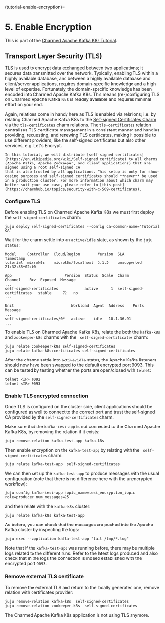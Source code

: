 (tutorial-enable-encryption)=
# 5. Enable Encryption

This is part of the [Charmed Apache Kafka K8s Tutorial](index.md).

## Transport Layer Security (TLS)

[TLS](https://en.wikipedia.org/wiki/Transport_Layer_Security) is used to encrypt data exchanged between two applications; it secures data transmitted over the network. Typically, enabling TLS within a highly available database, and between a highly available database and client/server applications, requires domain-specific knowledge and a high level of expertise. Fortunately, the domain-specific knowledge has been encoded into Charmed Apache Kafka K8s. This means (re-)configuring TLS on Charmed Apache Kafka K8s is readily available and requires minimal effort on your end.

Again, relations come in handy here as TLS is enabled via relations; i.e. by relating Charmed Apache Kafka K8s to the [Self-signed Certificates Charm](https://charmhub.io/self-signed-certificates) via the [`tls-certificates`](https://github.com/canonical/charm-relation-interfaces/blob/main/interfaces/tls_certificates/v1/README.md) charm relations. The `tls-certificates` relation centralises TLS certificate management in a consistent manner and handles providing, requesting, and renewing TLS certificates, making it possible to use different providers, like the self-signed certificates but also other services, e.g. Let's Encrypt.

```{note}
In this tutorial, we will distribute [self-signed certificates](https://en.wikipedia.org/wiki/Self-signed_certificate) to all charms (Apache Kafka, Apache ZooKeeper, and client applications) that are signed using a root self-signed CA
that is also trusted by all applications. This setup is only for show-casing purposes and self-signed certificates should **never** be used in a production cluster. For more information about which charm may better suit your use case, please refer to [this post](https://charmhub.io/topics/security-with-x-509-certificates).
```

### Configure TLS

Before enabling TLS on Charmed Apache Kafka K8s we must first deploy the `self-signed-certificates` charm:

```shell
juju deploy self-signed-certificates --config ca-common-name="Tutorial CA"
```

Wait for the charm settle into an `active/idle` state, as shown by the `juju status`:

```shell
Model     Controller  Cloud/Region        Version  SLA          Timestamp
tutorial  microk8s    microk8s/localhost  3.1.5    unsupported  21:32:35+02:00

App                        Version  Status  Scale  Charm                      Channel    Rev  Exposed  Message
...
self-signed-certificates            active      1  self-signed-certificates   stable     72   no       
...

Unit                          Workload  Agent  Address    Ports  Message
...
self-signed-certificates/0*   active    idle   10.1.36.91        
...
```

To enable TLS on Charmed Apache Kafka K8s, relate the both the `kafka-k8s` and `zookeeper-k8s` charms with the
` self-signed-certificates` charm:

```shell
juju relate zookeeper-k8s self-signed-certificates
juju relate kafka-k8s:certificates self-signed-certificates
```

After the charms settle into `active/idle` states, the Apache Kafka listeners should now have been swapped to the 
default encrypted port 9093. This can be tested by testing whether the ports are open/closed with `telnet`:

```shell
telnet <IP> 9092 
telnet <IP> 9093
```

### Enable TLS encrypted connection

Once TLS is configured on the cluster side, client applications should be configured as well to connect to the correct port and trust the self-signed CA provided by the `self-signed-certificates` charm. 

Make sure that the `kafka-test-app` is not connected to the Charmed Apache Kafka K8s, by removing the relation if it exists:

```shell
juju remove-relation kafka-test-app kafka-k8s
```

Then enable encryption on the `kafka-test-app` by relating with the ` self-signed-certificates` charm:

```shell
juju relate kafka-test-app  self-signed-certificates
```

We can then set up the `kafka-test-app` to produce messages with the usual configuration (note that there is no difference 
here with the unencrypted workflow):

```shell
juju config kafka-test-app topic_name=test_encryption_topic role=producer num_messages=25
```

and then relate with the `kafka-k8s` cluster:

```shell
juju relate kafka-k8s kafka-test-app
```

As before, you can check that the messages are pushed into the Apache Kafka cluster by inspecting the logs:

```shell
juju exec --application kafka-test-app "tail /tmp/*.log"
```

Note that if the `kafka-test-app` was running before, there may be multiple logs related to the different
runs. Refer to the latest logs produced and also check that in the logs the connection is indeed established
with the encrypted port `9093`.

### Remove external TLS certificate

To remove the external TLS and return to the locally generated one, remove relation with certificates provider:

```shell
juju remove-relation kafka-k8s  self-signed-certificates
juju remove-relation zookeeper-k8s  self-signed-certificates
```

The Charmed Apache Kafka K8s application is not using TLS anymore.
